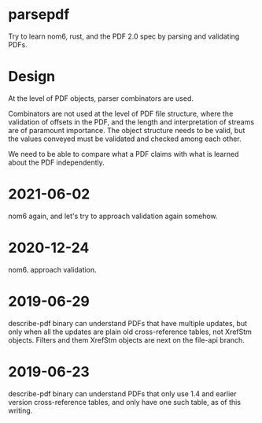 # parsepdf

Try to learn nom6, rust, and the PDF 2.0 spec by parsing and validating PDFs.

# Design

At the level of PDF objects, parser combinators are used.

Combinators are not used at the level of PDF file structure, where the validation of offsets in the PDF,
and the length and interpretation of streams are of paramount importance.  The object structure needs
to be valid, but the values conveyed must be validated and checked among each other.

We need to be able to compare what a PDF claims with what is learned about the PDF independently.

# 2021-06-02

nom6 again, and let's try to approach validation again somehow.

# 2020-12-24

nom6.  approach validation.

# 2019-06-29

describe-pdf binary can understand PDFs that have multiple updates, but only when all the updates
are plain old cross-reference tables, not XrefStm objects.  Filters and them XrefStm objects are next
on the file-api branch.

# 2019-06-23

describe-pdf binary can understand PDFs that only use 1.4 and earlier version cross-reference tables,
and only have one such table, as of this writing.

